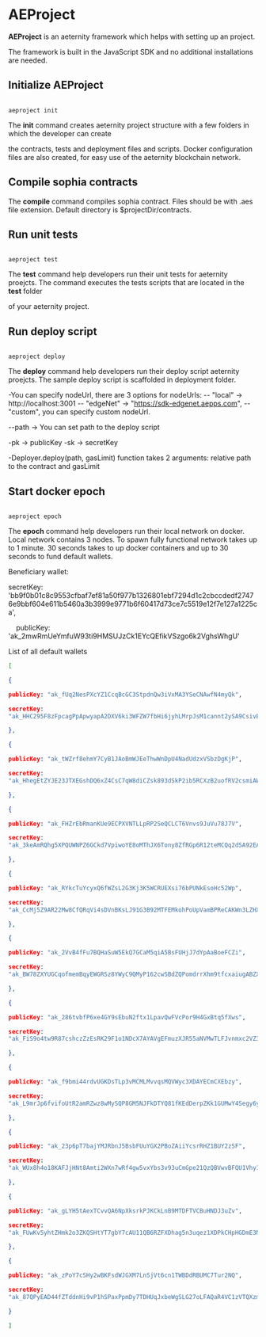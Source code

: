# AEProject

**AEProject** is an aeternity framework which helps with setting up an
project.

The framework is built in the JavaScript SDK and no additional installations are
needed.

## Initialize AEProject

```

aeproject init

```

The **init** command creates aeternity project structure with a few folders
in which the developer can create

the contracts, tests and deployment files and scripts. Docker configuration
files are also created, for easy use of the aeternity blockchain network.

## Compile sophia contracts

The **compile** command compiles sophia contract. Files should be with .aes
file extension. Default directory is $projectDir/contracts.

## Run unit tests

```

aeproject test

```

The **test** command help developers run their unit tests for aeternity
proejcts. The command executes the tests scripts that are located in the
**test** folder

of your aeternity project.

## Run deploy script

```

aeproject deploy

```

The **deploy** command help developers run their deploy script aeternity
proejcts. The sample deploy script is scaffolded in deployment folder.

-You can specify nodeUrl, there are 3 options for nodeUrls: 
-- "local" -> http://localhost:3001 
-- "edgeNet" -> "https://sdk-edgenet.aepps.com",
-- "custom", you can specify custom nodeUrl.

--path -> You can set path to the deploy script

-pk -> publicKey
-sk -> secretKey

-Deployer.deploy(path, gasLimit) function takes 2 arguments: relative path to the contract and gasLimit


## Start docker epoch

```

aeproject epoch

```

The **epoch** command help developers run their local network on docker.
Local network contains 3 nodes. To spawn fully functional network takes up to 1
minute. 30 seconds takes to up docker containers and up to 30 seconds to fund
default wallets.

Beneficiary wallet:

secretKey:
'bb9f0b01c8c9553cfbaf7ef81a50f977b1326801ebf7294d1c2cbccdedf27476e9bbf604e611b5460a3b3999e9771b6f60417d73ce7c5519e12f7e127a1225ca',

    publicKey: 'ak_2mwRmUeYmfuW93ti9HMSUJzCk1EYcQEfikVSzgo6k2VghsWhgU'

List of all default wallets
```json
[

{

publicKey: "ak_fUq2NesPXcYZ1CcqBcGC3StpdnQw3iVxMA3YSeCNAwfN4myQk",

secretKey:
"ak_HHC295F8zFpcagPpApwyapA2DXV6ki3WFZW7fbHi6jyhLMrpJsM1cannt2ySA9CsivEzAQzkLZhDzd6mAtgzbgxyiSru4"

},

{

publicKey: "ak_tWZrf8ehmY7CyB1JAoBmWJEeThwWnDpU4NadUdzxVSbzDgKjP",

secretKey:
"ak_HhegEtZYJE23JTXEGshDQ6xZ4CsC7qW8diCZsk893dSkP2ib5RCXzB2uofRV2csmiAWyuT6WfXwWA2uRJfRqZZbhTfeH6"

},

{

publicKey: "ak_FHZrEbRmanKUe9ECPXVNTLLpRP2SeQCLCT6Vnvs9JuVu78J7V",

secretKey:
"ak_3keAmRQhg5XPQUWNPZ6GCkd7VpiwoYE8oMThJX6Tony8ZfRGp6R12teMCQq2dSA92EAvo3bPc4VMxdmH8LvJja2esASi4"

},

{

publicKey: "ak_RYkcTuYcyxQ6fWZsL2G3Kj3K5WCRUEXsi76bPUNkEsoHc52Wp",

secretKey:
"ak_CcMj5Z9AR22Mw8CfQRqVi4sDVnBKsLJ91G3B92MTFEMkohPoUpVamBPReCAKWn3LZHX7Lj4bYiMKzWNFkZiziR696cKoR"

},

{

publicKey: "ak_2VvB4fFu7BQHaSuW5EkQ7GCaM5qiA5BsFUHjJ7dYpAaBoeFCZi",

secretKey:
"ak_BW78ZXYUGCqofmemBqyEWGRSz8YWyC9QMyP162cwSBdZQPomdrrXhm9tfcxaiugABZXmtq7FzR8ZgPC67DKzEke7C59EG"

},

{

publicKey: "ak_286tvbfP6xe4GY9sEbuN2ftx1LpavQwFVcPor9H4GxBtq5fXws",

secretKey:
"ak_FiS9o4tw9R87cshczZzEsRK29F1o1NDcX7AYAVgEFmuzXJR55aNVMwTLFJvnmxc2VZ3rPpsptbKAVnBL1vXtKcSGkDvhA"

},

{

publicKey: "ak_f9bmi44rdvUGKDsTLp3vMCMLMvvqsMQVWyc3XDAYECmCXEbzy",

secretKey:
"ak_L9mrJp6fvifoUtR2amRZwz8wMySQP8GM5NJFkDTYQ81fKEdDerpZKk1GUMwY4Segy6yuVZL99cGCxwhJiURFoZxch3QLQ"

},

{

publicKey: "ak_23p6pT7bajYMJRbnJ5BsbFUuYGX2PBoZAiiYcsrRHZ1BUY2zSF",

secretKey:
"ak_WUx8h4o18KAFJjHNt8Amti2WXn7wRf4gw5vxYbs3v93uCmGpe21QzQBVwvBFQU1Vhy1p6MNbpcEcipPu4TthebvskG9Dv"

},

{

publicKey: "ak_gLYH5tAexTCvvQA6NpXksrkPJKCkLnB9MTDFTVCBuHNDJ3uZv",

secretKey:
"ak_FUwKv5yhtZHmk2o3ZKQSHtYT7gbY7cAU11QB6RZFXDhag5n3uqez1XDPkCHpHGDmE3Nfgs7smAabRhHLsiKXvMTfcMjVT"

},

{

publicKey: "ak_zPoY7cSHy2wBKFsdWJGXM7LnSjVt6cn1TWBDdRBUMC7Tur2NQ",

secretKey:
"ak_87QPyEAD44fZTddnHi9vP1hSPaxPpmDy7TDHUqJxbeWgSLG27oLFAQaR4VC1zVTQXzmcW9cjcjjzVwnpHxmBw9DLgcyAM"

}

]
```
  
  
  
  
  

